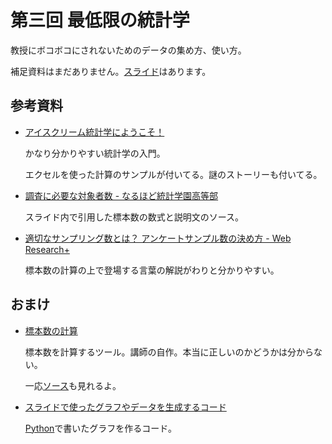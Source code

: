 # 第三回 最低限の統計学

教授にボコボコにされないためのデータの集め方、使い方。

補足資料はまだありません。[スライド](./slide.pdf)はあります。

## 参考資料
- [アイスクリーム統計学にようこそ！](kogolab.chillout.jp/elearn/icecream/index.html)

	かなり分かりやすい統計学の入門。

	エクセルを使った計算のサンプルが付いてる。謎のストーリーも付いてる。

- [調査に必要な対象者数 - なるほど統計学園高等部](http://www.stat.go.jp/koukou/trivia/careers/career8.htm)

	スライド内で引用した標本数の数式と説明文のソース。

- [適切なサンプリング数とは？ アンケートサンプル数の決め方 - Web Research+](https://www.web-research.net/column/article25/)

	標本数の計算の上で登場する言葉の解説がわりと分かりやすい。

## おまけ
- [標本数の計算](https://rawgit.com/macrat/meguro-lab-basic-technical-lecture/master/03/calculator.html)

	標本数を計算するツール。講師の自作。本当に正しいのかどうかは分からない。

	一応[ソース](./calculator.html)も見れるよ。

- [スライドで使ったグラフやデータを生成するコード](./gen-graph.py)

	[Python](http://www.python.jp)で書いたグラフを作るコード。
